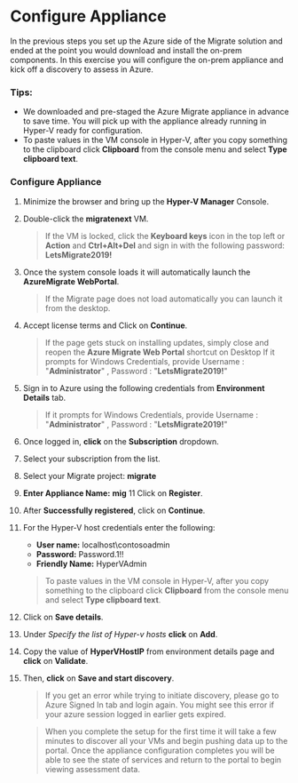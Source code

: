 # Configure Appliance

In the previous steps you set up the Azure side of the Migrate solution and ended at the point you would download and install the on-prem components.  In this exercise you will configure the on-prem appliance and kick off a discovery to assess in Azure.

### Tips:

  * We downloaded and pre-staged the Azure Migrate appliance in advance to save time.  You will pick up with the appliance already running in Hyper-V ready for configuration.
  * To paste values in the VM console in Hyper-V, after you copy something to the clipboard click **Clipboard** from the console menu and select **Type clipboard text**.


### Configure Appliance

1. Minimize the browser and bring up the **Hyper-V Manager** Console.
2. Double-click  the **migratenext** VM.

	>If the VM is locked, click the **Keyboard keys** icon in the top left or **Action** and **Ctrl+Alt+Del** and sign in with the following password: **LetsMigrate2019!**

3. Once the system console loads it will automatically launch  the **AzureMigrate WebPortal**.

	>If the Migrate page does not load automatically you can launch it from the desktop.

4. Accept license terms and Click on **Continue**.

	>If the page gets stuck on installing updates, simply close and reopen the <strong>Azure Migrate Web Portal</strong> shortcut on Desktop
	>If it prompts for Windows Credentials, provide 
	 Username : "**Administrator**" , 
	 Password : "**LetsMigrate2019!**"   
	 
5. Sign in to Azure using the following credentials from **Environment Details** tab.
	
    >If it prompts for Windows Credentials, provide 
         Username : "**Administrator**" , 
	 Password : "**LetsMigrate2019!**"   
	 
6. Once logged in, **click** on the **Subscription** dropdown.
7. Select your subscription from the list.
8. Select your Migrate project: **migrate</copy>**
10. **Enter Appliance Name:** **mig**
11 Click on **Register**.
12. After **Successfully registered**, click on **Continue**.
13. For the Hyper-V host credentials enter the following:

	* **User name:** localhost\contosoadmin
	* **Password:** Password.1!!
	* **Friendly Name:** HyperVAdmin

    >To paste values in the VM console in Hyper-V, after you copy something to the clipboard click **Clipboard** from the console menu and select **Type clipboard text**.
    
14. Click on **Save details**.
15. Under *Specify the list of Hyper-v hosts* **click** on **Add**.
16. Copy the value of **HyperVHostIP** from environment details page and **click** on **Validate**.
17. Then, **click** on **Save and start discovery**.

	>If you get an error while trying to initiate discovery, please go to Azure Signed In tab and login again.
	>You might see this error if your azure session logged in earlier gets expired.
	
	>When you complete the setup for the first time it will take a few minutes to discover all your VMs and begin pushing data up to the portal.  Once the appliance configuration completes you will be able to see the state of services and return to the portal to begin viewing assessment data.
